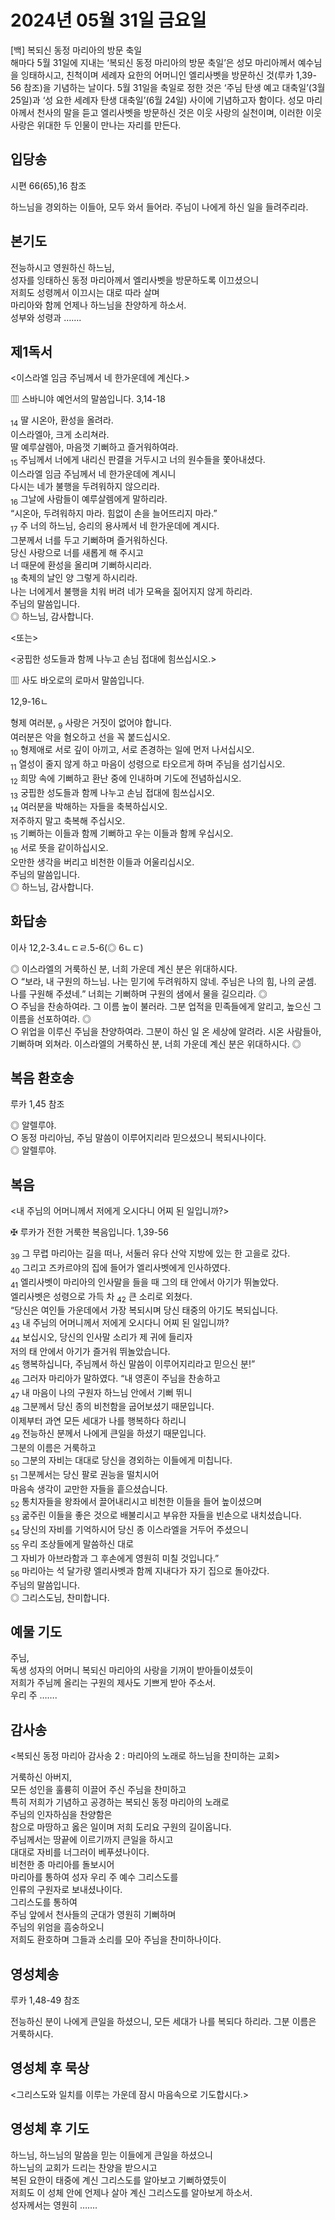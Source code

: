 # 2024년 05월 31일 금요일

[백] 복되신 동정 마리아의 방문 축일  
해마다 5월 31일에 지내는 ‘복되신 동정 마리아의 방문 축일’은 성모 마리아께서 예수님을 잉태하시고, 친척이며 세례자 요한의 어머니인 엘리사벳을 방문하신 것(루카 1,39-56 참조)을 기념하는 날이다. 5월 31일을 축일로 정한 것은 ‘주님 탄생 예고 대축일’(3월 25일)과 ‘성 요한 세례자 탄생 대축일’(6월 24일) 사이에 기념하고자 함이다. 성모 마리아께서 천사의 말을 듣고 엘리사벳을 방문하신 것은 이웃 사랑의 실천이며, 이러한 이웃 사랑은 위대한 두 인물이 만나는 자리를 만든다.


## 입당송

시편 66(65),16 참조

하느님을 경외하는 이들아, 모두 와서 들어라. 주님이 나에게 하신 일을 들려주리라.  
  
## 본기도

전능하시고 영원하신 하느님,  
성자를 잉태하신 동정 마리아께서 엘리사벳을 방문하도록 이끄셨으니  
저희도 성령께서 이끄시는 대로 따라 살며  
마리아와 함께 언제나 하느님을 찬양하게 하소서.  
성부와 성령과 …….  
  
## 제1독서

<이스라엘 임금 주님께서 네 한가운데에 계신다.>

▥ 스바니야 예언서의 말씀입니다. 3,14-18

<sub>14</sub> 딸 시온아, 환성을 올려라.  
이스라엘아, 크게 소리쳐라.  
딸 예루살렘아, 마음껏 기뻐하고 즐거워하여라.  
<sub>15</sub> 주님께서 너에게 내리신 판결을 거두시고 너의 원수들을 쫓아내셨다.  
이스라엘 임금 주님께서 네 한가운데에 계시니  
다시는 네가 불행을 두려워하지 않으리라.  
<sub>16</sub> 그날에 사람들이 예루살렘에게 말하리라.  
“시온아, 두려워하지 마라. 힘없이 손을 늘어뜨리지 마라.”  
<sub>17</sub> 주 너의 하느님, 승리의 용사께서 네 한가운데에 계시다.  
그분께서 너를 두고 기뻐하며 즐거워하신다.  
당신 사랑으로 너를 새롭게 해 주시고  
너 때문에 환성을 올리며 기뻐하시리라.  
<sub>18</sub> 축제의 날인 양 그렇게 하시리라.  
나는 너에게서 불행을 치워 버려 네가 모욕을 짊어지지 않게 하리라.  
주님의 말씀입니다.  
◎ 하느님, 감사합니다.  
  
<또는>  
  
<궁핍한 성도들과 함께 나누고 손님 접대에 힘쓰십시오.>  
  
  
▥ 사도 바오로의 로마서 말씀입니다.  
  
  
12,9-16ㄴ  
  
형제 여러분, <sub>9</sub> 사랑은 거짓이 없어야 합니다.  
여러분은 악을 혐오하고 선을 꼭 붙드십시오.  
<sub>10</sub> 형제애로 서로 깊이 아끼고, 서로 존경하는 일에 먼저 나서십시오.  
<sub>11</sub> 열성이 줄지 않게 하고 마음이 성령으로 타오르게 하며 주님을 섬기십시오.  
<sub>12</sub> 희망 속에 기뻐하고 환난 중에 인내하며 기도에 전념하십시오.  
<sub>13</sub> 궁핍한 성도들과 함께 나누고 손님 접대에 힘쓰십시오.  
<sub>14</sub> 여러분을 박해하는 자들을 축복하십시오.  
저주하지 말고 축복해 주십시오.  
<sub>15</sub> 기뻐하는 이들과 함께 기뻐하고 우는 이들과 함께 우십시오.  
<sub>16</sub> 서로 뜻을 같이하십시오.  
오만한 생각을 버리고 비천한 이들과 어울리십시오.  
주님의 말씀입니다.  
◎ 하느님, 감사합니다.  
## 화답송

이사 12,2-3.4ㄴㄷㄹ.5-6(◎ 6ㄴㄷ)

◎ 이스라엘의 거룩하신 분, 너희 가운데 계신 분은 위대하시다.  
○ “보라, 내 구원의 하느님. 나는 믿기에 두려워하지 않네. 주님은 나의 힘, 나의 굳셈. 나를 구원해 주셨네.” 너희는 기뻐하며 구원의 샘에서 물을 길으리라. ◎  
○ 주님을 찬송하여라. 그 이름 높이 불러라. 그분 업적을 민족들에게 알리고, 높으신 그 이름을 선포하여라. ◎  
○ 위업을 이루신 주님을 찬양하여라. 그분이 하신 일 온 세상에 알려라. 시온 사람들아, 기뻐하며 외쳐라. 이스라엘의 거룩하신 분, 너희 가운데 계신 분은 위대하시다. ◎  
  
## 복음 환호송

루카 1,45 참조

◎ 알렐루야.  
○ 동정 마리아님, 주님 말씀이 이루어지리라 믿으셨으니 복되시나이다.  
◎ 알렐루야.  
  
## 복음

<내 주님의 어머니께서 저에게 오시다니 어찌 된 일입니까?>

✠ 루카가 전한 거룩한 복음입니다. 1,39-56

<sub>39</sub> 그 무렵 마리아는 길을 떠나, 서둘러 유다 산악 지방에 있는 한 고을로 갔다.  
<sub>40</sub> 그리고 즈카르야의 집에 들어가 엘리사벳에게 인사하였다.  
<sub>41</sub> 엘리사벳이 마리아의 인사말을 들을 때 그의 태 안에서 아기가 뛰놀았다.  
엘리사벳은 성령으로 가득 차 <sub>42</sub> 큰 소리로 외쳤다.  
“당신은 여인들 가운데에서 가장 복되시며 당신 태중의 아기도 복되십니다.  
<sub>43</sub> 내 주님의 어머니께서 저에게 오시다니 어찌 된 일입니까?  
<sub>44</sub> 보십시오, 당신의 인사말 소리가 제 귀에 들리자  
저의 태 안에서 아기가 즐거워 뛰놀았습니다.  
<sub>45</sub> 행복하십니다, 주님께서 하신 말씀이 이루어지리라고 믿으신 분!”  
<sub>46</sub> 그러자 마리아가 말하였다. “내 영혼이 주님을 찬송하고  
<sub>47</sub> 내 마음이 나의 구원자 하느님 안에서 기뻐 뛰니  
<sub>48</sub> 그분께서 당신 종의 비천함을 굽어보셨기 때문입니다.  
이제부터 과연 모든 세대가 나를 행복하다 하리니  
<sub>49</sub> 전능하신 분께서 나에게 큰일을 하셨기 때문입니다.  
그분의 이름은 거룩하고  
<sub>50</sub> 그분의 자비는 대대로 당신을 경외하는 이들에게 미칩니다.  
<sub>51</sub> 그분께서는 당신 팔로 권능을 떨치시어  
마음속 생각이 교만한 자들을 흩으셨습니다.  
<sub>52</sub> 통치자들을 왕좌에서 끌어내리시고 비천한 이들을 들어 높이셨으며  
<sub>53</sub> 굶주린 이들을 좋은 것으로 배불리시고 부유한 자들을 빈손으로 내치셨습니다.  
<sub>54</sub> 당신의 자비를 기억하시어 당신 종 이스라엘을 거두어 주셨으니  
<sub>55</sub> 우리 조상들에게 말씀하신 대로  
그 자비가 아브라함과 그 후손에게 영원히 미칠 것입니다.”  
<sub>56</sub> 마리아는 석 달가량 엘리사벳과 함께 지내다가 자기 집으로 돌아갔다.  
주님의 말씀입니다.  
◎ 그리스도님, 찬미합니다.  
  
## 예물 기도

주님,  
독생 성자의 어머니 복되신 마리아의 사랑을 기꺼이 받아들이셨듯이  
저희가 주님께 올리는 구원의 제사도 기쁘게 받아 주소서.  
우리 주 …….  
  
## 감사송

<복되신 동정 마리아 감사송 2 : 마리아의 노래로 하느님을 찬미하는 교회>

거룩하신 아버지,  
모든 성인을 훌륭히 이끌어 주신 주님을 찬미하고  
특히 저희가 기념하고 공경하는 복되신 동정 마리아의 노래로  
주님의 인자하심을 찬양함은  
참으로 마땅하고 옳은 일이며 저희 도리요 구원의 길이옵니다.  
주님께서는 땅끝에 이르기까지 큰일을 하시고  
대대로 자비를 너그러이 베푸셨나이다.  
비천한 종 마리아를 돌보시어  
마리아를 통하여 성자 우리 주 예수 그리스도를  
인류의 구원자로 보내셨나이다.  
그리스도를 통하여  
주님 앞에서 천사들의 군대가 영원히 기뻐하며  
주님의 위엄을 흠숭하오니  
저희도 환호하며 그들과 소리를 모아 주님을 찬미하나이다.  
  
## 영성체송

루카 1,48-49 참조

전능하신 분이 나에게 큰일을 하셨으니, 모든 세대가 나를 복되다 하리라. 그분 이름은 거룩하시다.  
  
## 영성체 후 묵상

<그리스도와 일치를 이루는 가운데 잠시 마음속으로 기도합시다.>  
## 영성체 후 기도

하느님, 하느님의 말씀을 믿는 이들에게 큰일을 하셨으니  
하느님의 교회가 드리는 찬양을 받으시고  
복된 요한이 태중에 계신 그리스도를 알아보고 기뻐하였듯이  
저희도 이 성체 안에 언제나 살아 계신 그리스도를 알아보게 하소서.  
성자께서는 영원히 …….